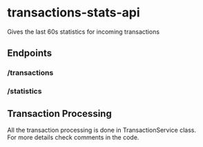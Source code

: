 # transactions-stats-api
Gives the last 60s statistics for incoming transactions

## Endpoints

### /transactions

### /statistics

## Transaction Processing

All the transaction processing is done in TransactionService class.  
For more details check comments in the code.
